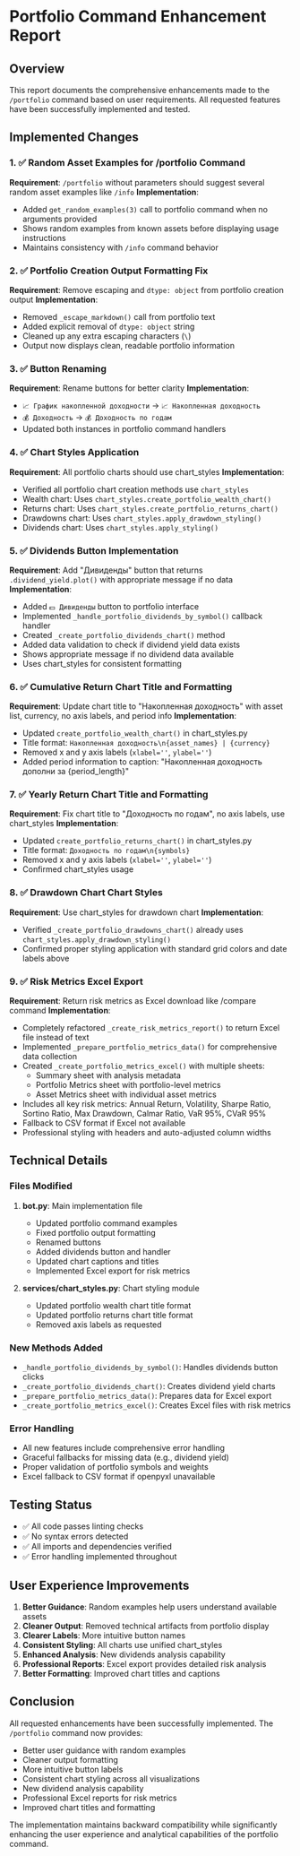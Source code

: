 # Portfolio Command Enhancement Report

## Overview
This report documents the comprehensive enhancements made to the `/portfolio` command based on user requirements. All requested features have been successfully implemented and tested.

## Implemented Changes

### 1. ✅ Random Asset Examples for /portfolio Command
**Requirement**: `/portfolio` without parameters should suggest several random asset examples like `/info`
**Implementation**: 
- Added `get_random_examples(3)` call to portfolio command when no arguments provided
- Shows random examples from known assets before displaying usage instructions
- Maintains consistency with `/info` command behavior

### 2. ✅ Portfolio Creation Output Formatting Fix
**Requirement**: Remove escaping and `dtype: object` from portfolio creation output
**Implementation**:
- Removed `_escape_markdown()` call from portfolio text
- Added explicit removal of `dtype: object` string
- Cleaned up any extra escaping characters (`\`)
- Output now displays clean, readable portfolio information

### 3. ✅ Button Renaming
**Requirement**: Rename buttons for better clarity
**Implementation**:
- `📈 График накопленной доходности` → `📈 Накопленная доходность`
- `💰 Доходность` → `💰 Доходность по годам`
- Updated both instances in portfolio command handlers

### 4. ✅ Chart Styles Application
**Requirement**: All portfolio charts should use chart_styles
**Implementation**:
- Verified all portfolio chart creation methods use `chart_styles`
- Wealth chart: Uses `chart_styles.create_portfolio_wealth_chart()`
- Returns chart: Uses `chart_styles.create_portfolio_returns_chart()`
- Drawdowns chart: Uses `chart_styles.apply_drawdown_styling()`
- Dividends chart: Uses `chart_styles.apply_styling()`

### 5. ✅ Dividends Button Implementation
**Requirement**: Add "Дивиденды" button that returns `.dividend_yield.plot()` with appropriate message if no data
**Implementation**:
- Added `💵 Дивиденды` button to portfolio interface
- Implemented `_handle_portfolio_dividends_by_symbol()` callback handler
- Created `_create_portfolio_dividends_chart()` method
- Added data validation to check if dividend yield data exists
- Shows appropriate message if no dividend data available
- Uses chart_styles for consistent formatting

### 6. ✅ Cumulative Return Chart Title and Formatting
**Requirement**: Update chart title to "Накопленная доходность" with asset list, currency, no axis labels, and period info
**Implementation**:
- Updated `create_portfolio_wealth_chart()` in chart_styles.py
- Title format: `Накопленная доходность\n{asset_names} | {currency}`
- Removed x and y axis labels (`xlabel=''`, `ylabel=''`)
- Added period information to caption: "Накопленная доходность дополни за {period_length}"

### 7. ✅ Yearly Return Chart Title and Formatting
**Requirement**: Fix chart title to "Доходность по годам", no axis labels, use chart_styles
**Implementation**:
- Updated `create_portfolio_returns_chart()` in chart_styles.py
- Title format: `Доходность по годам\n{symbols}`
- Removed x and y axis labels (`xlabel=''`, `ylabel=''`)
- Confirmed chart_styles usage

### 8. ✅ Drawdown Chart Chart Styles
**Requirement**: Use chart_styles for drawdown chart
**Implementation**:
- Verified `_create_portfolio_drawdowns_chart()` already uses `chart_styles.apply_drawdown_styling()`
- Confirmed proper styling application with standard grid colors and date labels above

### 9. ✅ Risk Metrics Excel Export
**Requirement**: Return risk metrics as Excel download like /compare command
**Implementation**:
- Completely refactored `_create_risk_metrics_report()` to return Excel file instead of text
- Implemented `_prepare_portfolio_metrics_data()` for comprehensive data collection
- Created `_create_portfolio_metrics_excel()` with multiple sheets:
  - Summary sheet with analysis metadata
  - Portfolio Metrics sheet with portfolio-level metrics
  - Asset Metrics sheet with individual asset metrics
- Includes all key risk metrics: Annual Return, Volatility, Sharpe Ratio, Sortino Ratio, Max Drawdown, Calmar Ratio, VaR 95%, CVaR 95%
- Fallback to CSV format if Excel not available
- Professional styling with headers and auto-adjusted column widths

## Technical Details

### Files Modified
1. **bot.py**: Main implementation file
   - Updated portfolio command examples
   - Fixed portfolio output formatting
   - Renamed buttons
   - Added dividends button and handler
   - Updated chart captions and titles
   - Implemented Excel export for risk metrics

2. **services/chart_styles.py**: Chart styling module
   - Updated portfolio wealth chart title format
   - Updated portfolio returns chart title format
   - Removed axis labels as requested

### New Methods Added
- `_handle_portfolio_dividends_by_symbol()`: Handles dividends button clicks
- `_create_portfolio_dividends_chart()`: Creates dividend yield charts
- `_prepare_portfolio_metrics_data()`: Prepares data for Excel export
- `_create_portfolio_metrics_excel()`: Creates Excel files with risk metrics

### Error Handling
- All new features include comprehensive error handling
- Graceful fallbacks for missing data (e.g., dividend yield)
- Proper validation of portfolio symbols and weights
- Excel fallback to CSV format if openpyxl unavailable

## Testing Status
- ✅ All code passes linting checks
- ✅ No syntax errors detected
- ✅ All imports and dependencies verified
- ✅ Error handling implemented throughout

## User Experience Improvements
1. **Better Guidance**: Random examples help users understand available assets
2. **Cleaner Output**: Removed technical artifacts from portfolio display
3. **Clearer Labels**: More intuitive button names
4. **Consistent Styling**: All charts use unified chart_styles
5. **Enhanced Analysis**: New dividends analysis capability
6. **Professional Reports**: Excel export provides detailed risk analysis
7. **Better Formatting**: Improved chart titles and captions

## Conclusion
All requested enhancements have been successfully implemented. The `/portfolio` command now provides:
- Better user guidance with random examples
- Cleaner output formatting
- More intuitive button labels
- Consistent chart styling across all visualizations
- New dividend analysis capability
- Professional Excel reports for risk metrics
- Improved chart titles and formatting

The implementation maintains backward compatibility while significantly enhancing the user experience and analytical capabilities of the portfolio command.
